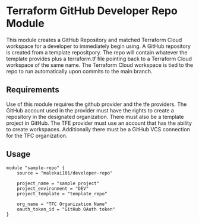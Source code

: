 # Terraform GitHub Developer Repo Module

This module creates a GitHub Repository and matched Terraform Cloud workspace for a developer to immediately begin using.  A GitHub repository is created from a template repositpory.  The repo will contain whatever the template provides plus a terraform.tf file pointing back to a Terraform Cloud workspace of the same name.  The Terraform Cloud workspace is tied to the repo to run automatically upon commits to the main branch.

## Requirements

Use of this module requires the github provider and the tfe providers.   The GitHub account used in the provider must have the rights to create a repository in the designated organization.  There must also be a template project in GitHub.  The TFE provider must use an account that has the ability to create workspaces.  Additionally there must be a GitHub VCS connection for the TFC organization.

## Usage

```hcl
module "sample-repo" {
    source = "malekai101/developer-repo"

    project_name = "sample project"
    project_environment = "DEV"
    project_template = "template_repo"

    org_name = "TFC Organization Name"
    oauth_token_id = "GitHub OAuth token"
}
```